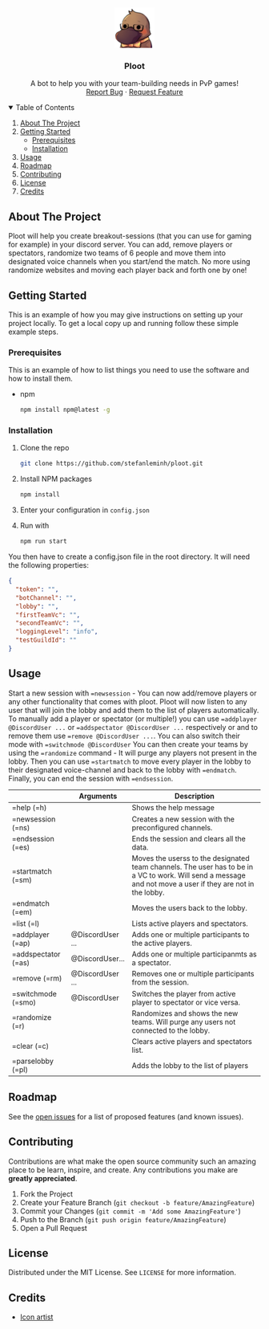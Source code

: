 <!-- PROJECT LOGO -->
<br />
<p align="center">
  <a href="https://github.com/stefanleminh/ploot">
    <img src="images/ploot.png" alt="Logo" width="80" height="80">
  </a>
  <h3 align="center">Ploot</h3>
  <p align="center">
    A bot to help you with your team-building needs in PvP games!
    <br />
    <a href="https://github.com/stefanleminh/ploot/issues">Report Bug</a>
    ·
    <a href="https://github.com/stefanleminh/ploot/issues">Request Feature</a>
  </p>
</p>

<!-- TABLE OF CONTENTS -->
<details open="open">
  <summary>Table of Contents</summary>
  <ol>
    <li>
      <a href="#about-the-project">About The Project</a>
    </li>
    <li>
      <a href="#getting-started">Getting Started</a>
      <ul>
        <li><a href="#prerequisites">Prerequisites</a></li>
        <li><a href="#installation">Installation</a></li>
      </ul>
    </li>
    <li><a href="#usage">Usage</a></li>
    <li><a href="#roadmap">Roadmap</a></li>
    <li><a href="#contributing">Contributing</a></li>
    <li><a href="#license">License</a></li>
    <li><a href="#credits">Credits</a></li>
  </ol>
</details>

<!-- ABOUT THE PROJECT -->

## About The Project

Ploot will help you create breakout-sessions (that you can use for gaming for example) in your discord server. You can add, remove players or spectators, randomize two teams of 6 people and move them into designated voice channels when you start/end the match.
No more using randomize websites and moving each player back and forth one by one!

<!-- GETTING STARTED -->

## Getting Started

This is an example of how you may give instructions on setting up your project locally.
To get a local copy up and running follow these simple example steps.

### Prerequisites

This is an example of how to list things you need to use the software and how to install them.

- npm
  ```sh
  npm install npm@latest -g
  ```

### Installation

1. Clone the repo
   ```sh
   git clone https://github.com/stefanleminh/ploot.git
   ```
2. Install NPM packages
   ```sh
   npm install
   ```
3. Enter your configuration in `config.json`
4. Run with

   ```sh
   npm run start
   ```

You then have to create a config.json file in the root directory. It will need the following properties:

```json
{
  "token": "",
  "botChannel": "",
  "lobby": "",
  "firstTeamVc": "",
  "secondTeamVc": "",
  "loggingLevel": "info",
  "testGuildId": ""
}
```

<!-- USAGE EXAMPLES -->

## Usage

Start a new session with `=newsession` - You can now add/remove players or any other functionality that comes with ploot. Ploot will now listen to any user that will join the lobby and add them to the list of players automatically. To manually add a player or spectator (or multiple!) you can use `=addplayer @DiscordUser ...` or `=addspectator @DiscordUser ...` respectively or and to remove them use `=remove @DiscordUser ...`. You can also switch their mode with `=switchmode @DiscordUser`
You can then create your teams by using the `=randomize` command - It will purge any players not present in the lobby. Then you can use `=startmatch` to move every player in the lobby to their designated voice-channel and back to the lobby with `=endmatch`.  
Finally, you can end the session with `=endsession`.

|                     | Arguments        | Description                                                                                                                                                 |
| ------------------- | ---------------- | ----------------------------------------------------------------------------------------------------------------------------------------------------------- |
| =help (=h)          |                  | Shows the help message                                                                                                                                      |
| =newsession (=ns)   |                  | Creates a new session with the preconfigured channels.                                                                                                      |
| =endsession (=es)   |                  | Ends the session and clears all the data.                                                                                                                   |
| =startmatch (=sm)   |                  | Moves the userss to the designated team channels. The user has to be in a VC to work. Will send a message and not move a user if they are not in the lobby. |
| =endmatch (=em)     |                  | Moves the users back to the lobby.                                                                                                                          |
| =list (=l)          |                  | Lists active players and spectators.                                                                                                                        |
| =addplayer (=ap)    | @DiscordUser ... | Adds one or multiple participants to the active players.                                                                                                    |
| =addspectator (=as) | @DiscordUser...  | Adds one or multiple participanmts as a spectator.                                                                                                          |
| =remove (=rm)       | @DiscordUser ... | Removes one or multiple participants from the session.                                                                                                      |
| =switchmode (=smo)  | @DiscordUser     | Switches the player from active player to spectator or vice versa.                                                                                          |
| =randomize (=r)     |                  | Randomizes and shows the new teams. Will purge any users not connected to the lobby.                                                                        |
| =clear (=c)         |                  | Clears active players and spectators list.                                                                                                                  |
| =parselobby (=pl)   |                  | Adds the lobby to the list of players                                                                                                                       |

<!-- ROADMAP -->

## Roadmap

See the [open issues](https://github.com/stefanleminh/ploot/issues) for a list of proposed features (and known issues).

<!-- CONTRIBUTING -->

## Contributing

Contributions are what make the open source community such an amazing place to be learn, inspire, and create. Any contributions you make are **greatly appreciated**.

1. Fork the Project
2. Create your Feature Branch (`git checkout -b feature/AmazingFeature`)
3. Commit your Changes (`git commit -m 'Add some AmazingFeature'`)
4. Push to the Branch (`git push origin feature/AmazingFeature`)
5. Open a Pull Request

<!-- LICENSE -->

## License

Distributed under the MIT License. See `LICENSE` for more information.

<!-- ACKNOWLEDGEMENTS -->

## Credits

- [Icon artist](https://twitter.com/mizururu_)
